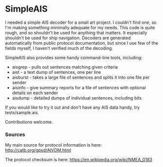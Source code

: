 
SimpleAIS
=========

I needed a simple AIS decoder for a small art project. I couldn't find one,
so I'm making something minimally adequate for my needs. This code is quite
rough, and so shouldn't be used for anything that matters. It especially
shouldn't be used for ship navigation. Decoders are generated automatically
from public protocol documentation, but since I use few of the fields
myself, I haven't verified much of the decoding.

SimpleAIS also provides some handy command-line tools, including:

* aisgrep - pulls out sentences matching given criteria
* aist - a text dump of sentences, one per line
* aisburst - takes a large file of sentences and splits it into one file per sender
* aisinfo - give summary reports for a file of sentences with optional details on each sender
* aisdump - detailed dumps of individual sentences, including bits

If you would like to try it out and don't have any AIS data handy, try
tests/sample.ais.

Contributions welcome.


### Sources

My main source for protocol information is here: http://catb.org/gpsd/AIVDM.html

The protocol checksum is here: https://en.wikipedia.org/wiki/NMEA_0183
